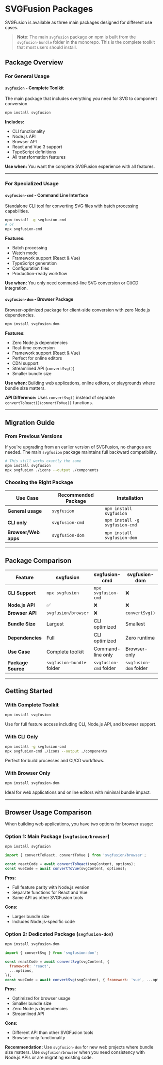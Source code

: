 # SVGFusion Packages

SVGFusion is available as three main packages designed for different use cases.

> **Note**: The main `svgfusion` package on npm is built from the `svgfusion-bundle` folder in the monorepo. This is the complete toolkit that most users should install.

## Package Overview

### **For General Usage**

#### `svgfusion` - Complete Toolkit

The main package that includes everything you need for SVG to component conversion.

```bash
npm install svgfusion
```

**Includes:**

- CLI functionality
- Node.js API
- Browser API
- React and Vue 3 support
- TypeScript definitions
- All transformation features

**Use when:** You want the complete SVGFusion experience with all features.

---

### **For Specialized Usage**

#### `svgfusion-cmd` - Command Line Interface

Standalone CLI tool for converting SVG files with batch processing capabilities.

```bash
npm install -g svgfusion-cmd
# or
npx svgfusion-cmd
```

**Features:**

- Batch processing
- Watch mode
- Framework support (React & Vue)
- TypeScript generation
- Configuration files
- Production-ready workflow

**Use when:** You only need command-line SVG conversion or CI/CD integration.

#### `svgfusion-dom` - Browser Package

Browser-optimized package for client-side conversion with zero Node.js dependencies.

```bash
npm install svgfusion-dom
```

**Features:**

- Zero Node.js dependencies
- Real-time conversion
- Framework support (React & Vue)
- Perfect for online editors
- CDN support
- Streamlined API (`convertSvg()`)
- Smaller bundle size

**Use when:** Building web applications, online editors, or playgrounds where bundle size matters.

**API Difference:** Uses `convertSvg()` instead of separate `convertToReact()`/`convertToVue()` functions.

---

## Migration Guide

### From Previous Versions

If you're upgrading from an earlier version of SVGFusion, no changes are needed. The main `svgfusion` package maintains full backward compatibility.

```bash
# This still works exactly the same
npm install svgfusion
npx svgfusion ./icons --output ./components
```

### Choosing the Right Package

| Use Case             | Recommended Package | Installation                   |
| -------------------- | ------------------- | ------------------------------ |
| **General usage**    | `svgfusion`         | `npm install svgfusion`        |
| **CLI only**         | `svgfusion-cmd`     | `npm install -g svgfusion-cmd` |
| **Browser/Web apps** | `svgfusion-dom`     | `npm install svgfusion-dom`    |

---

## Package Comparison

| Feature            | svgfusion                 | svgfusion-cmd          | svgfusion-dom          |
| ------------------ | ------------------------- | ---------------------- | ---------------------- |
| **CLI Support**    | `npx svgfusion`           | `npx svgfusion-cmd`    | ❌                     |
| **Node.js API**    | ✅                        | ❌                     | ❌                     |
| **Browser API**    | `svgfusion/browser`       | ❌                     | `convertSvg()`         |
| **Bundle Size**    | Largest                   | CLI optimized          | Smallest               |
| **Dependencies**   | Full                      | CLI optimized          | Zero runtime           |
| **Use Case**       | Complete toolkit          | Command-line only      | Browser-only           |
| **Package Source** | `svgfusion-bundle` folder | `svgfusion-cmd` folder | `svgfusion-dom` folder |

---

## Getting Started

### With Complete Toolkit

```bash
npm install svgfusion
```

Use for full feature access including CLI, Node.js API, and browser support.

### With CLI Only

```bash
npm install -g svgfusion-cmd
npx svgfusion-cmd ./icons --output ./components
```

Perfect for build processes and CI/CD workflows.

### With Browser Only

```bash
npm install svgfusion-dom
```

Ideal for web applications and online editors with minimal bundle impact.

---

## Browser Usage Comparison

When building web applications, you have two options for browser usage:

### Option 1: Main Package (`svgfusion/browser`)

```bash
npm install svgfusion
```

```javascript
import { convertToReact, convertToVue } from 'svgfusion/browser';

const reactCode = await convertToReact(svgContent, options);
const vueCode = await convertToVue(svgContent, options);
```

**Pros:**

- Full feature parity with Node.js version
- Separate functions for React and Vue
- Same API as other SVGFusion tools

**Cons:**

- Larger bundle size
- Includes Node.js-specific code

### Option 2: Dedicated Package (`svgfusion-dom`)

```bash
npm install svgfusion-dom
```

```javascript
import { convertSvg } from 'svgfusion-dom';

const reactCode = await convertSvg(svgContent, {
  framework: 'react',
  ...options,
});
const vueCode = await convertSvg(svgContent, { framework: 'vue', ...options });
```

**Pros:**

- Optimized for browser usage
- Smaller bundle size
- Zero Node.js dependencies
- Streamlined API

**Cons:**

- Different API than other SVGFusion tools
- Browser-only functionality

**Recommendation:** Use `svgfusion-dom` for new web projects where bundle size matters. Use `svgfusion/browser` when you need consistency with Node.js APIs or are migrating existing code.
